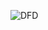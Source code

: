 ![DFD](https://cloud.githubusercontent.com/assets/25205063/23191857/aab36a6e-f865-11e6-92b8-f4c20f61a15e.png)
